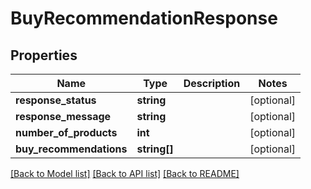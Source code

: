 # BuyRecommendationResponse

## Properties
Name | Type | Description | Notes
------------ | ------------- | ------------- | -------------
**response_status** | **string** |  | [optional] 
**response_message** | **string** |  | [optional] 
**number_of_products** | **int** |  | [optional] 
**buy_recommendations** | **string[]** |  | [optional] 

[[Back to Model list]](../README.md#documentation-for-models) [[Back to API list]](../README.md#documentation-for-api-endpoints) [[Back to README]](../README.md)


